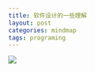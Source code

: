 ```yaml
---
title: 软件设计的一些理解
layout: post
categories: mindmap
tags: programing
---
```


![](assets/image/202106/软件设计.png)
